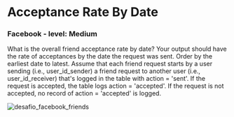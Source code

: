 # Acceptance Rate By Date

### Facebook - level: Medium
What is the overall friend acceptance rate by date? Your output should have the rate of acceptances by the date the request was sent. Order by the earliest date to latest.
Assume that each friend request starts by a user sending (i.e., user_id_sender) a friend request to another user (i.e., user_id_receiver) that's logged in the table with action = 'sent'. If the request is accepted, the table logs action = 'accepted'. If the request is not accepted, no record of action = 'accepted' is logged.

![desafio_facebook_friends](https://user-images.githubusercontent.com/20893840/132012280-46a0235c-603d-4214-bca3-b2c08aa2213a.png)

